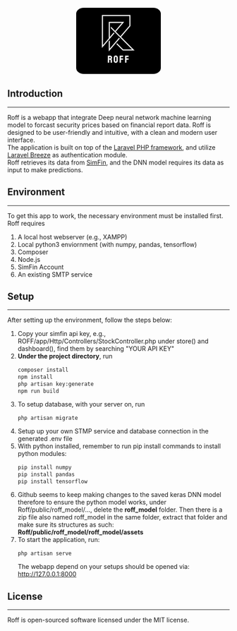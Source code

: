 <p align="center"><img src="public/storage/ROFF.png" alt="Logo Laravel Breeze" style="border-radius:9%"></p>

## Introduction
***
Roff is a webapp that integrate Deep neural network machine learning model to forcast security prices based on financial report data. Roff is designed to be user-friendly and intuitive, with a clean and modern user interface. 
<br>
The application is built on top of the [Laravel PHP framework](https://laravel.com), and utilize [Laravel Breeze](https://laravel.com/docs/starter-kits#laravel-breeze) as authentication module.
<br>
Roff retrieves its data from [SimFin](https://github.com/SimFin/web-api-examples), and the DNN model requires its data as input to make predictions.

## Environment
***
To get this app to work, the necessary environment must be installed first.<br>
Roff requires 
<ol>
  <li>A local host webserver (e.g., XAMPP)</li>
  <li>Local python3 enviornment (with numpy, pandas, tensorflow)</li>
  <li>Composer</li>
  <li>Node.js</li>
  <li>SimFin Account</li>
  <li>An existing SMTP service</li>
</ol>

## Setup
***
After setting up the environment, follow the steps below:
<ol>
  <li>Copy your simfin api key, e.g., ROFF/app/Http/Controllers/StockController.php under store() and dashboard(), find them by searching "YOUR API KEY"</li>
  <li><strong>Under the project directory</strong>, run
  
    composer install
    npm install
    php artisan key:generate
    npm run build

  </li>
  <li>To setup database, with your server on, run
  
    php artisan migrate

  </li>
  <li>Setup up your own STMP service and database connection in the generated .env file</li>
  <li>With python installed, remember to run pip install commands to install python modules:
  
    pip install numpy
    pip install pandas
    pip install tensorflow

  </li>
  <li>Github seems to keep making changes to the saved keras DNN model therefore to ensure the python model works, under Roff/public/roff_model/..., delete the <strong>roff_model</strong> folder. Then there is a zip file also named roff_model in the same folder, extract that folder and make sure its structures as such: <strong>Roff/public/roff_model/roff_model/assets</strong> 
  <li>To start the application, run:
  
    php artisan serve
  
  The webapp depend on your setups should be opened via: http://127.0.0.1:8000
  </li>
</ol>



## License
***
Roff is open-sourced software licensed under the MIT license.



